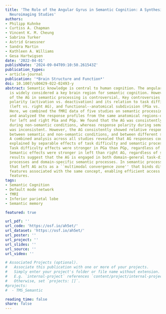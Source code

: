 ```yaml
---
title: 'The Role of the Angular Gyrus in Semantic Cognition: A Synthesis of Five Functional
  Neuroimaging Studies'
authors:
- Philipp Kuhnke
- Curtiss A. Chapman
- Vincent K. M. Cheung
- Sabrina Turker
- Astrid Graessner
- Sandra Martin
- Kathleen A. Williams
- Gesa Hartwigsen
date: '2022-04-01'
publishDate: '2024-09-04T09:10:50.261543Z'
publication_types:
- article-journal
publication: '*Brain Structure and Function*'
doi: 10.1007/s00429-022-02493-y
abstract: Semantic knowledge is central to human cognition. The angular gyrus (AG)
  is widely considered a key brain region for semantic cognition. However, the role
  of the AG in semantic processing is controversial. Key controversies concern response
  polarity (activation vs. deactivation) and its relation to task difficulty, lateralization
  (left vs. right AG), and functional--anatomical subdivision (PGa vs. PGp subregions).
  Here, we combined the fMRI data of five studies on semantic processing (n,=,172)
  and analyzed the response profiles from the same anatomical regions-of-interest
  for left and right PGa and PGp. We found that the AG was consistently deactivated
  during non-semantic conditions, whereas response polarity during semantic conditions
  was inconsistent. However, the AG consistently showed relative response differences
  between semantic and non-semantic conditions, and between different semantic conditions.
  A combined analysis across all studies revealed that AG responses could be best
  explained by separable effects of task difficulty and semantic processing demand.
  Task difficulty effects were stronger in PGa than PGp, regardless of hemisphere.
  Semantic effects were stronger in left than right AG, regardless of subregion. These
  results suggest that the AG is engaged in both domain-general task-difficulty-related
  processes and domain-specific semantic processes. In semantic processing, we propose
  that left AG acts as a ``multimodal convergence zone'' that binds different semantic
  features associated with the same concept, enabling efficient access to task-relevant
  features.
tags:
- Semantic Cognition
- Default mode network
- fMRI
- Inferior parietal lobe
- Semantic memory

featured: true

url_pdf: ''
url_code: 'https://osf.io/ah5et/'
url_dataset: 'https://osf.io/ah5et/'
url_poster: ''
url_project: ''
url_slides: ''
url_source: ''
url_video: ''

# Associated Projects (optional).
#   Associate this publication with one or more of your projects.
#   Simply enter your project's folder or file name without extension.
#   E.g. `internal-project` references `content/project/internal-project/index.md`.
#   Otherwise, set `projects: []`.
#projects:
#  - TMS_Semantic

reading_time: false
share: false
---
```


